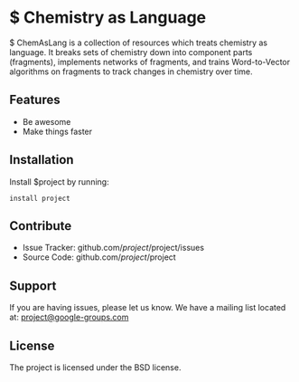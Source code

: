$ Chemistry as Language
========

$ ChemAsLang is a collection of resources which treats chemistry as language. It breaks sets of chemistry down into component parts (fragments), implements networks of fragments, and trains Word-to-Vector algorithms on fragments to track changes in chemistry over time.

Features
--------

- Be awesome
- Make things faster

Installation
------------

Install $project by running:

    install project

Contribute
----------

- Issue Tracker: github.com/$project/$project/issues
- Source Code: github.com/$project/$project

Support
-------

If you are having issues, please let us know.
We have a mailing list located at: project@google-groups.com

License
-------

The project is licensed under the BSD license.
